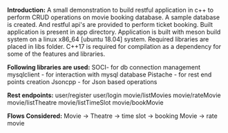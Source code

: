 **Introduction:**
A small demonstration to build restful application in c++ to perform CRUD operations on movie booking database.
A sample database is created. And restful api's are provided to perform ticket booking.
Built application is present in app directory.
Application is built with meson build system on a linux x86_64 [ubuntu 18.04] system.
Required libraries are placed in libs folder.
C++17 is required for compilation as a dependency for some of the features and libraries.

**Following libraries are used:** 
SOCI- for db connection management
mysqlclient - for interaction with mysql database
Pistache - for rest end points creation 
Jsoncpp - for Json based operations


**Rest endpoints:**
user/register
user/login
movie/listMovies
movie/rateMovie
movie/listTheatre
movie/listTimeSlot
movie/bookMovie

**Flows Considered:**
Movie -> Theatre -> time slot -> booking
Movie -> rate movie
